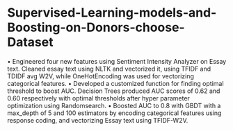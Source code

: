 # Supervised-Learning-models-and-Boosting-on-Donors-choose-Dataset
•	Engineered four new features using Sentiment Intensity Analyzer on Essay text. Cleaned essay text using NLTK and vectorized it, using TFIDF and TDIDF avg W2V, while OneHotEncoding was used for vectorizing categorical features.
•	Developed a customized function for finding optimal threshold to boost AUC. Decision Trees produced AUC scores
of 0.62 and 0.60 respectively with optimal thresholds after hyper parameter optimization using Randomsearch.
•	Boosted AUC to 0.8 with GBDT with a max_depth of 5 and 100 estimators by encoding categorical features using response coding, and vectorizing Essay text using TFIDF-W2V.
